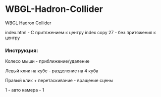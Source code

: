 # WBGL-Hadron-Collider
WBGL Hadron Collider


index.html - C притяжением к центру 
index copy 27 - без притяжения к центру 


<h3>Инструкция:</h3>
<p>Колесо мыши - приближение/удаление</p>
<p>Левый клик на кубе - разделение на 4 куба</p>
<p>Правый клик + перетаскивание - вращение сцены</p>
<p>1 - авто камера - 1</p>
